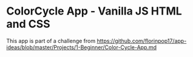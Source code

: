 # ColorCycle App - Vanilla JS HTML and CSS

This app is part of a challenge from <https://github.com/florinpop17/app-ideas/blob/master/Projects/1-Beginner/Color-Cycle-App.md>

